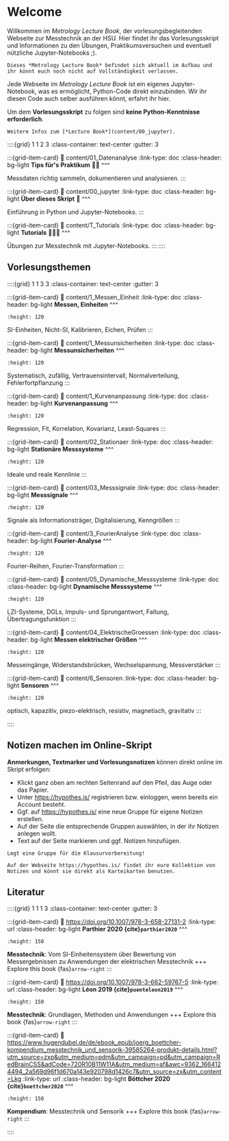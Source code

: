 # Welcome

Willkommen im *Metrology Lecture Book*, der vorlesungsbegleitenden Webseite zur Messtechnik an der HSU. 
Hier findet ihr das Vorlesungsskript und Informationen zu den Übungen, Praktikumsversuchen und eventuell nützliche Jupyter-Notebooks ;). 

```{warning} 
Dieses *Metrology Lecture Book* befindet sich aktuell im Aufbau und ihr könnt euch noch nicht auf Vollständigkeit verlassen. 
```

Jede Webseite im *Metrology Lecture Book* ist ein eigenes Jupyter-Notebook, was es ermöglicht, Python-Code direkt einzubinden. Wir ihr diesen Code auch selber ausführen könnt, erfahrt ihr hier. 

Um dem **Vorlesungsskript** zu folgen sind **keine Python-Kenntnisse erforderlich**. 

```{seealso}
Weitere Infos zum [*Lecture Book*](content/00_jupyter). 
```


::::{grid} 1 1 2 3
:class-container: text-center
:gutter: 3

:::{grid-item-card}
:link: content/01_Datenanalyse
:link-type: doc
:class-header: bg-light
**Tips für's Praktikum** 👩‍🔬
^^^

Messdaten richtig sammeln, dokumentieren und analysieren.
:::

:::{grid-item-card}
:link: content/00_jupyter
:link-type: doc
:class-header: bg-light
**Über dieses Skript** 🐍
^^^

Einführung in Python und Jupyter-Notebooks.
:::


:::{grid-item-card}
:link: content/T_Tutorials
:link-type: doc
:class-header: bg-light
**Tutorials** 🧑🏽‍💻
^^^

Übungen zur Messtechnik mit Jupyter-Notebooks.
:::
::::

## Vorlesungsthemen

::::{grid} 1 1 3 3
:class-container: text-center
:gutter: 3

:::{grid-item-card}
:link: content/1_Messen_Einheit
:link-type: doc
:class-header: bg-light
**Messen, Einheiten**
^^^
```{image} content/draw/SI.png
:height: 120
```
SI-Einheiten, Nicht-SI, Kalibrieren, Eichen, Prüfen
:::

:::{grid-item-card}
:link: content/1_Messunsicherheiten
:link-type: doc
:class-header: bg-light
**Messunsicherheiten**
^^^
```{image} content/draw/abweichung.png
:height: 120
```
Systematisch, zufällig, Vertrauensintervall, Normalverteilung, Fehlerfortpflanzung
:::

:::{grid-item-card}
:link: content/1_Kurvenanpassung
:link-type: doc
:class-header: bg-light
**Kurvenanpassung**
^^^
```{image} content/draw/regression.png
:height: 120
```
Regression, Fit, Korrelation, Kovarianz, Least-Squares
:::

:::{grid-item-card}
:link: content/02_Stationaer
:link-type: doc
:class-header: bg-light
**Stationäre Messsysteme**
^^^
```{image} content/draw/realeKennlinie.png
:height: 120
```
Ideale und reale Kennlinie
:::

:::{grid-item-card}
:link: content/03_Messsignale
:link-type: doc
:class-header: bg-light
**Messsignale**
^^^
```{image} content/draw/digitalisierung.png
:height: 120
```
Signale als Informationsträger, Digitalisierung, Kenngrößen
:::

:::{grid-item-card}
:link: content/3_FourierAnalyse
:link-type: doc
:class-header: bg-light
**Fourier-Analyse**
^^^
```{image} content/draw/fft.png
:height: 120
```
Fourier-Reihen, Fourier-Transformation
:::

:::{grid-item-card}
:link: content/05_Dynamische_Messsysteme
:link-type: doc
:class-header: bg-light
**Dynamische Messsysteme**
^^^
```{image} content/draw/übertragungsfunktion.png
:height: 120
```
LZI-Systeme, DGLs, Impuls- und Sprungantwort, Faltung, Übertragungsfunktion
:::


:::{grid-item-card}
:link: content/04_ElektrischeGroessen
:link-type: doc
:class-header: bg-light
**Messen elektrischer Größen**
^^^
```{image} content/draw/messbruecke.png
:height: 120
```
Messeingänge, Widerstandsbrücken, Wechselspannung, Messverstärker
:::

:::{grid-item-card}
:link: content/6_Sensoren
:link-type: doc
:class-header: bg-light
**Sensoren**
^^^
```{image} content/draw/ifo.png
:height: 120
```
optisch, kapazitiv, piezo-elektrisch, resistiv, magnetisch, gravitativ
:::

::::



## Notizen machen im Online-Skript

**Anmerkungen, Textmarker und Vorlesungsnotizen** können direkt online im Skript erfolgen: 
* Klickt ganz oben am rechten Seitenrand auf den Pfeil, das Auge oder das Papier.
* Unter https://hypothes.is/ registrieren bzw. einloggen, wenn bereits ein Account besteht.
* Ggf. auf https://hypothes.is/ eine neue Gruppe für eigene Notizen erstellen.
* Auf der Seite die entsprechende Gruppen auswählen, in der ihr Notizen anlegen wollt.
* Text auf der Seite markieren und ggf. Notizen hinzufügen. 

```{tip}
Legt eine Gruppe für die Klausurvorbereitung!
```

```{tip}
Auf der Webseite https://hypothes.is/ findet ihr eure Kollektion von Notizen und könnt sie direkt als Karteikarten benutzen. 
```


## Literatur

::::{grid} 1 1 1 3
:class-container: text-center
:gutter: 3

:::{grid-item-card}
:link: https://doi.org/10.1007/978-3-658-27131-2
:link-type: url
:class-header: bg-light
**Parthier 2020 {cite}`parthier2020`**
^^^
```{image} content/pictures/2020_Book_Messtechnik.png
:height: 150
```
**Messtechnik**: Vom SI-Einheitensystem über Bewertung von Messergebnissen zu Anwendungen der elektrischen Messtechnik
+++
Explore this book {fas}`arrow-right`
:::

:::{grid-item-card}
:link: https://doi.org/10.1007/978-3-662-59767-5
:link-type: url
:class-header: bg-light
**Léon 2019 {cite}`puenteleon2019`**
^^^
```{image} content/pictures/2019_Book_Messtechnik.png
:height: 150
```
**Messtechnik**: Grundlagen, Methoden und Anwendungen
+++
Explore this book {fas}`arrow-right`
:::

:::{grid-item-card}
:link: https://www.hugendubel.de/de/ebook_epub/joerg_boettcher-kompendium_messtechnik_und_sensorik-39585264-produkt-details.html?utm_source=zxp&utm_medium=pdm&utm_campaign=pd&utm_campaign=RedBrainCSS&adCode=720R10B11W11A&utm_medium=af&awc=9362_1664124494_2a569d96f1d670a143e920798d1426c7&utm_source=zx&utm_content=Lkg
:link-type: url
:class-header: bg-light
**Böttcher 2020 {cite}`boettcher2020`**
^^^
```{image} content/pictures/2020_Book_Boettcher.png
:height: 150
```
**Kompendium**: Messtechnik und Sensorik
+++
Explore this book {fas}`arrow-right`
:::

::::



```{bibliography}
```